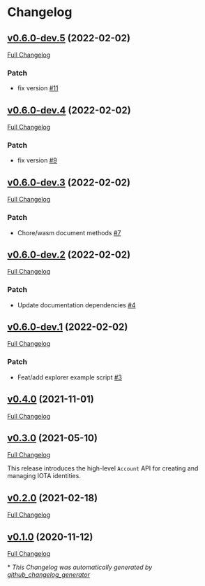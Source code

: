 # Changelog

## [v0.6.0-dev.5](https://github.com/eike-hass/identity.rs/tree/v0.6.0-dev.5) (2022-02-02)

[Full Changelog](https://github.com/eike-hass/identity.rs/compare/v0.6.0-dev.4...v0.6.0-dev.5)

### Patch

- fix version [\#11](https://github.com/eike-hass/identity.rs/pull/11)

## [v0.6.0-dev.4](https://github.com/eike-hass/identity.rs/tree/v0.6.0-dev.4) (2022-02-02)

[Full Changelog](https://github.com/eike-hass/identity.rs/compare/v0.6.0-dev.3...v0.6.0-dev.4)

### Patch

- fix version [\#9](https://github.com/eike-hass/identity.rs/pull/9)

## [v0.6.0-dev.3](https://github.com/eike-hass/identity.rs/tree/v0.6.0-dev.3) (2022-02-02)

[Full Changelog](https://github.com/eike-hass/identity.rs/compare/v0.6.0-dev.2...v0.6.0-dev.3)

### Patch

- Chore/wasm document methods [\#7](https://github.com/eike-hass/identity.rs/pull/7)

## [v0.6.0-dev.2](https://github.com/eike-hass/identity.rs/tree/v0.6.0-dev.2) (2022-02-02)

[Full Changelog](https://github.com/eike-hass/identity.rs/compare/v0.6.0-dev.1...v0.6.0-dev.2)

### Patch

- Update documentation dependencies [\#4](https://github.com/eike-hass/identity.rs/pull/4)

## [v0.6.0-dev.1](https://github.com/eike-hass/identity.rs/tree/v0.6.0-dev.1) (2022-02-02)

[Full Changelog](https://github.com/eike-hass/identity.rs/compare/v0.4.0...v0.6.0-dev.1)

### Patch

- Feat/add explorer example script [\#3](https://github.com/eike-hass/identity.rs/pull/3)

## [v0.4.0](https://github.com/eike-hass/identity.rs/tree/v0.4.0) (2021-11-01)

[Full Changelog](https://github.com/eike-hass/identity.rs/compare/v0.3.0...v0.4.0)

## [v0.3.0](https://github.com/eike-hass/identity.rs/tree/v0.3.0) (2021-05-10)

[Full Changelog](https://github.com/eike-hass/identity.rs/compare/v0.2.0...v0.3.0)
 
This release introduces the high-level `Account` API for creating and managing IOTA identities.

## [v0.2.0](https://github.com/eike-hass/identity.rs/tree/v0.2.0) (2021-02-18)

[Full Changelog](https://github.com/eike-hass/identity.rs/compare/v0.1.0...v0.2.0)

## [v0.1.0](https://github.com/eike-hass/identity.rs/tree/v0.1.0) (2020-11-12)

[Full Changelog](https://github.com/eike-hass/identity.rs/compare/360bf5ce64a7f418249cdeadccb22b9aea7daeb6...v0.1.0)



\* *This Changelog was automatically generated by [github_changelog_generator](https://github.com/github-changelog-generator/github-changelog-generator)*
